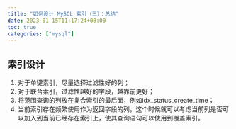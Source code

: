 ```yaml
---
title: "如何设计 MySQL 索引（三）：总结"
date: 2023-01-15T11:17:24+08:00
toc: true
categories: ["mysql"]
---
```


## 索引设计

1. 对于单键索引，尽量选择过滤性好的列；
2. 对于联合索引，过滤性越好的字段，越靠前更好；
3. 将范围查询的列放在复合索引的最后面，例如idx_status_create_time；
4. 当前索引存在频繁使用作为返回字段的列，这个时候就可以考虑当前列是否可以加入到当前已经存在索引上，使其查询语句可以使用到覆盖索引。

